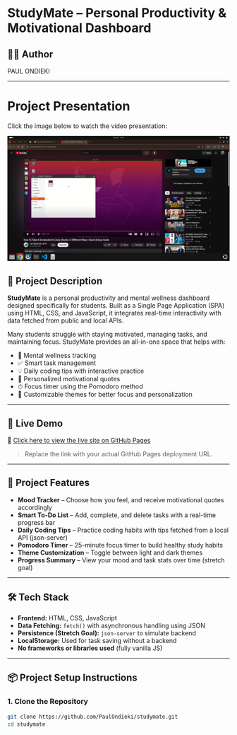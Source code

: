 # StudyMate – Personal Productivity & Motivational Dashboard

## 👩‍💻 Author
  PAUL ONDIEKI

---
# Project Presentation

Click the image below to watch the video presentation:

[![Watch the video](thumbnail.png)](https://drive.google.com/file/d/1WCREbaBByiV9AJWqQf6hrEr7PVd9PBip/view?usp=sharing)


## 📖 Project Description

**StudyMate** is a personal productivity and mental wellness dashboard designed specifically for students. Built as a Single Page Application (SPA) using HTML, CSS, and JavaScript, it integrates real-time interactivity with data fetched from public and local APIs.

Many students struggle with staying motivated, managing tasks, and maintaining focus. StudyMate provides an all-in-one space that helps with:

- 🧠 Mental wellness tracking  
- ✅ Smart task management  
- 💡 Daily coding tips with interactive practice  
- 💬 Personalized motivational quotes  
- ⏱ Focus timer using the Pomodoro method  
- 🎨 Customizable themes for better focus and personalization

---

## 🚀 Live Demo

🔗 [Click here to view the live site on GitHub Pages](https://github.com/PaulOndieki/Phase-1-Project.git)

> Replace the link with your actual GitHub Pages deployment URL.

---

## 📂 Project Features

- **Mood Tracker** – Choose how you feel, and receive motivational quotes accordingly
- **Smart To-Do List** – Add, complete, and delete tasks with a real-time progress bar
- **Daily Coding Tips** – Practice coding habits with tips fetched from a local API (json-server)
- **Pomodoro Timer** – 25-minute focus timer to build healthy study habits
- **Theme Customization** – Toggle between light and dark themes
- **Progress Summary** – View your mood and task stats over time (stretch goal)

---

## 🛠 Tech Stack

- **Frontend:** HTML, CSS, JavaScript
- **Data Fetching:** `fetch()` with asynchronous handling using JSON
- **Persistence (Stretch Goal):** `json-server` to simulate backend
- **LocalStorage:** Used for task saving without a backend
- **No frameworks or libraries used** (fully vanilla JS)

---

## 📦 Project Setup Instructions

### 1. Clone the Repository

```bash
git clone https://github.com/PaulOndieki/studymate.git
cd studymate
